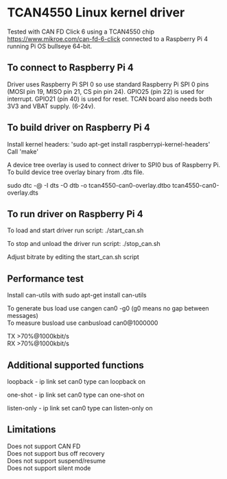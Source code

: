# TCAN4550 Linux kernel driver

Tested with CAN FD Click 6 using a TCAN4550 chip https://www.mikroe.com/can-fd-6-click connected to a Raspberry Pi 4 running Pi OS bullseye 64-bit.

## To connect to Raspberry Pi 4

Driver uses Raspberry Pi SPI 0 so use standard Raspberry Pi SPI 0 pins (MOSI pin 19, MISO pin 21, CS pin pin 24). GPIO25 (pin 22) is used for interrupt. GPIO21 (pin 40) is used for reset. TCAN board also needs both 3V3 and VBAT supply. (6-24v).

## To build driver on Raspberry Pi 4

Install kernel headers: 'sudo apt-get install raspberrypi-kernel-headers'  
Call 'make'  

A device tree overlay is used to connect driver to SPI0 bus of Raspberry Pi. To build device tree overlay binary from .dts file.  

sudo dtc -@ -I dts -O dtb -o tcan4550-can0-overlay.dtbo tcan4550-can0-overlay.dts  

## To run driver on Raspberry Pi 4

To load and start driver run script: ./start_can.sh  

To stop and unload the driver run script: ./stop_can.sh  

Adjust bitrate by editing the start_can.sh script  

## Performance test
Install can-utils with sudo apt-get install can-utils  

To generate bus load use cangen can0 -g0 (g0 means no gap between messages)  
To measure busload use canbusload can0@1000000  

TX >70%@1000kbit/s  
RX >70%@1000kbit/s  

## Additional supported functions

loopback - ip link set can0 type can loopback on

one-shot - ip link set can0 type can one-shot on

listen-only - ip link set can0 type can listen-only on

## Limitations
Does not support CAN FD   
Does not support bus off recovery  
Does not support suspend/resume  
Does not support silent mode  




